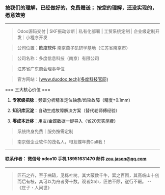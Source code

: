 ### 按我们的理解，已经做好的，免费赠送； 按您的理解，还没实现的，愿意效劳

---------------------
> Odoo源码交付 | SKF振动诊断 | 私有化部署 | 工贸系统定制 | 企业级定制开发｜小程序开发
 
> 公司位置：**欧度软件** 南京燕子矶研学基地（江苏省南京市）

> 公司名称：多度信息科技（南京）有限公司

> 江苏省广东商会理事单位

> 官方网站：[www.duodoo.tech](多度科技官网)

=== 三大核心价值 ===      

1. **专家级把脉**：频谱分析精准定位轴承/齿轮故障（精度±0.1mm）  

2. **知识库沉淀**：自动生成故障解决方案（替代老师傅经验）  

3. **零成本迁移**：用友/金蝶数据一键导入（省20天实施费）  

> 系统终身免费｜服务按需定制

> 南京做企业软件的茂名人，甩友蝶年费Call我！
---
#### 联系作者： 微信号 odoo10   手机 18951631470  邮件 zou.jason@qq.com
---

> 匠石之齐，至于曲辕，见栎社树。其大蔽数千牛，絜之百围，其高临山十仞而后有枝，其可以为舟者旁十数。观者如市，匠伯不顾，遂行不辍。  -- 《庄子・人间世》